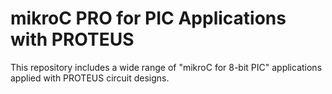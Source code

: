 # mikroC PRO for PIC Applications with PROTEUS
 This repository includes a wide range of "mikroC for 8-bit PIC" applications applied with PROTEUS circuit designs. 

